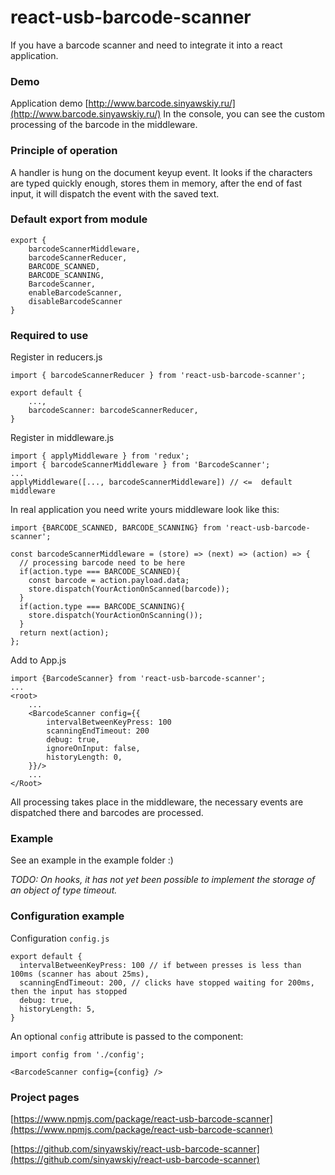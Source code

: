 # react-usb-barcode-scanner

If you have a barcode scanner and need to integrate it into a react application.

### Demo
Application demo [http://www.barcode.sinyawskiy.ru/](http://www.barcode.sinyawskiy.ru/)
In the console, you can see the custom processing of the barcode in the middleware.

### Principle of operation

A handler is hung on the document keyup event.
It looks if the characters are typed quickly enough, stores them in memory, after the end of fast input, it will dispatch the event with the saved text.

### Default export from module
```
export {
    barcodeScannerMiddleware,
    barcodeScannerReducer,
    BARCODE_SCANNED,
    BARCODE_SCANNING,
    BarcodeScanner,
    enableBarcodeScanner,
    disableBarcodeScanner
}
```

### Required to use

Register in reducers.js
```
import { barcodeScannerReducer } from 'react-usb-barcode-scanner';

export default {
    ...,
    barcodeScanner: barcodeScannerReducer,
}
```

Register in middleware.js
```
import { applyMiddleware } from 'redux';
import { barcodeScannerMiddleware } from 'BarcodeScanner';
...
applyMiddleware([..., barcodeScannerMiddleware]) // <=  default middleware
```

In real application you need write yours middleware look like this:
```
import {BARCODE_SCANNED, BARCODE_SCANNING} from 'react-usb-barcode-scanner';

const barcodeScannerMiddleware = (store) => (next) => (action) => {
  // processing barcode need to be here
  if(action.type === BARCODE_SCANNED){
    const barcode = action.payload.data;
    store.dispatch(YourActionOnScanned(barcode));
  }
  if(action.type === BARCODE_SCANNING){
    store.dispatch(YourActionOnScanning());
  }
  return next(action);
};
```

Add to App.js
```
import {BarcodeScanner} from 'react-usb-barcode-scanner';
...
<root>
    ...
    <BarcodeScanner config={{
        intervalBetweenKeyPress: 100
        scanningEndTimeout: 200
        debug: true,
        ignoreOnInput: false,
        historyLength: 0,
    }}/>
    ...
</Root>
```

All processing takes place in the middleware, the necessary events are dispatched there and barcodes are processed.

### Example
See an example in the example folder :)

_TODO: On hooks, it has not yet been possible to implement the storage of an object of type timeout._

### Configuration example

Configuration `config.js`
```
export default {
  intervalBetweenKeyPress: 100 // if between presses is less than 100ms (scanner has about 25ms),
  scanningEndTimeout: 200, // clicks have stopped waiting for 200ms, then the input has stopped
  debug: true,
  historyLength: 5,
}
```

An optional `config` attribute is passed to the component:
```
import config from './config';

<BarcodeScanner config={config} />
```

### Project pages

[https://www.npmjs.com/package/react-usb-barcode-scanner](https://www.npmjs.com/package/react-usb-barcode-scanner)

[https://github.com/sinyawskiy/react-usb-barcode-scanner](https://github.com/sinyawskiy/react-usb-barcode-scanner) 
